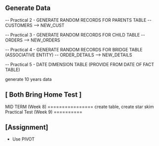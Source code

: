 Generate Data
--------
-- Practical 2 - GENERATE RANDOM RECORDS FOR PARENTS TABLE -- CUSTOMERS --> NEW_CUST 

-- Practical 3 - GENERATE RANDOM RECORDS FOR CHILD TABLE -- ORDERS --> NEW_ORDERS

-- Practical 4 - GENERATE RANDOM RECORDS FOR BRIDGE TABLE (ASSOCIATIVE ENTITY) -- ORDER_DETAILS --> NEW_DETAILS

-- Practical 5 - DATE DIMENSION TABLE (PROVIDE FROM DATE OF FACT TABLE) 

generate 10 years data



[ Both Bring Home Test ]
------------------------
MID TERM (Week 8) ================ create table, create star skim
Practical Test (Week 9) ========== 



[Assignment]
------------
- Use PIVOT 
